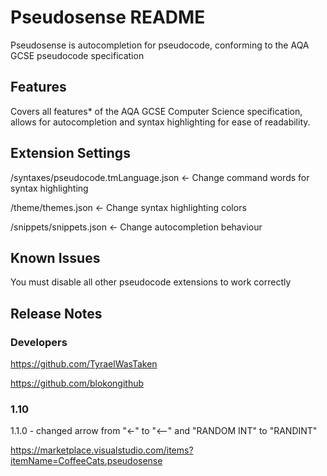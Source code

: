 # Pseudosense README

Pseudosense is autocompletion for pseudocode, conforming to the AQA GCSE pseudocode specification

## Features

Covers all features* of the AQA GCSE Computer Science specification, allows for autocompletion and syntax highlighting for ease of readability.

## Extension Settings

/syntaxes/pseudocode.tmLanguage.json <- Change command words for syntax highlighting

/theme/themes.json <- Change syntax highlighting colors

/snippets/snippets.json <- Change autocompletion behaviour

## Known Issues

You must disable all other pseudocode extensions to work correctly

## Release Notes

### Developers
https://github.com/TyraelWasTaken

https://github.com/blokongithub

### 1.10

1.1.0 - changed arrow from "<-" to "<--" and "RANDOM INT" to "RANDINT"

https://marketplace.visualstudio.com/items?itemName=CoffeeCats.pseudosense
